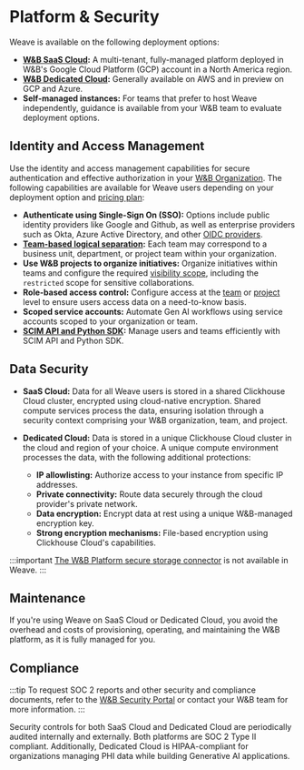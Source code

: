 # Platform & Security

Weave is available on the following deployment options:

- **[W&B SaaS Cloud](https://docs.wandb.ai/guides/hosting/hosting-options/saas_cloud):** A multi-tenant, fully-managed platform deployed in W&B's Google Cloud Platform (GCP) account in a North America region.
- **[W&B Dedicated Cloud](https://docs.wandb.ai/guides/hosting/hosting-options/dedicated_cloud):** Generally available on AWS and in preview on GCP and Azure. 
- **Self-managed instances:** For teams that prefer to host Weave independently, guidance is available from your W&B team to evaluate deployment options.

## Identity and Access Management

Use the identity and access management capabilities for secure authentication and effective authorization in your [W&B Organization](https://docs.wandb.ai/guides/hosting/iam/org_team_struct#organization). The following capabilities are available for Weave users depending on your deployment option and [pricing plan](https://wandb.ai/site/pricing/):

- **Authenticate using Single-Sign On (SSO):** Options include public identity providers like Google and Github, as well as enterprise providers such as Okta, Azure Active Directory, and other [OIDC providers](https://docs.wandb.ai/guides/technical-faq/general#does-wb-support-sso-for-saas).
- **[Team-based logical separation](https://docs.wandb.ai/guides/hosting/iam/manage-organization/#add-and-manage-teams):** Each team may correspond to a business unit, department, or project team within your organization.
- **Use W&B projects to organize initiatives:** Organize initiatives within teams and configure the required [visibility scope](https://docs.wandb.ai/guides/hosting/restricted-projects), including the `restricted` scope for sensitive collaborations.
- **Role-based access control:** Configure access at the [team](https://docs.wandb.ai/guides/hosting/iam/manage-organization#assign-or-update-a-team-members-role) or [project](https://docs.wandb.ai/guides/hosting/iam/restricted-projects#project-level-roles) level to ensure users access data on a need-to-know basis.
- **Scoped service accounts:** Automate Gen AI workflows using service accounts scoped to your organization or team.
- **[SCIM API and Python SDK](https://docs.wandb.ai/guides/hosting/iam/automate_iam):** Manage users and teams efficiently with SCIM API and Python SDK.

## Data Security

- **SaaS Cloud:** Data for all Weave users is stored in a shared Clickhouse Cloud cluster, encrypted using cloud-native encryption. Shared compute services process the data, ensuring isolation through a security context comprising your W&B organization, team, and project.

- **Dedicated Cloud:** Data is stored in a unique Clickhouse Cloud cluster in the cloud and region of your choice. A unique compute environment processes the data, with the following additional protections:
  - **IP allowlisting:** Authorize access to your instance from specific IP addresses.
  - **Private connectivity:** Route data securely through the cloud provider's private network.
  - **Data encryption:** Encrypt data at rest using a unique W&B-managed encryption key.
  - **Strong encryption mechanisms:** File-based encryption using Clickhouse Cloud's capabilities.

:::important
[The W&B Platform secure storage connector](https://docs.wandb.ai/guides/hosting/data-security/secure-storage-connector/?_gl=1*jzcfye*_gcl_au*OTI3ODM1OTcyLjE3MzE0MzU1NjUuMTYxOTQ4Mzk1LjE3MzMyNTYwMTYuMTczMzI1NjAxNQ..*_ga*ODEyMjQ4MjkyLjE3MzE0MzU1NjU.*_ga_JH1SJHJQXJ*MTczNDEyNjAxNy45Ny4xLjE3MzQxMjg5NDEuNjAuMC4w*_ga_GMYDGNGKDT*MTczNDEyNzgzMy44MS4xLjE3MzQxMjg1MTAuMC4wLjA.) is not available in Weave.
:::

## Maintenance 

If you're using Weave on SaaS Cloud or Dedicated Cloud, you avoid the overhead and costs of provisioning, operating, and maintaining the W&B platform, as it is fully managed for you.

## Compliance

:::tip
To request SOC 2 reports and other security and compliance documents, refer to the [W&B Security Portal](https://security.wandb.ai/) or contact your W&B team for more information.
:::

Security controls for both SaaS Cloud and Dedicated Cloud are periodically audited internally and externally. Both platforms are SOC 2 Type II compliant. Additionally, Dedicated Cloud is HIPAA-compliant for organizations managing PHI data while building Generative AI applications.
